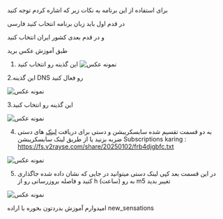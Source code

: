 برای استفاده از این برنامه به نکات زیر که اشاره کردم توجه کنید 


در قدم اول باید زبان برنامه انتخاب کنید فارسی 

و در قدم بعدی کشور ایران انتخاب کنید 

طبق آموزش عکس برید 
1. این گذینه رو انتخاب کنید
![نمونه عکس](https://github.com/valid7996/Gozargah/blob/main/images/karing_im/2025-Jan-01-19-51-18.png)

2.این گذینه DNS  رو فعال کنید 

![نمونه عکس](https://github.com/valid7996/Gozargah/blob/main/images/karing_im/InShot_20250101_203512942.jpg)

3.این گذینه رو انتخاب کنید 

![نمونه عکس](https://github.com/valid7996/Gozargah/blob/main/images/karing_im/2025-Jan-01-19-51-42.png)

4. به دو قسمت تقسیم شده سابسکریبشن و دستی برای دریافت [لینک](https://github.com/valid7996/Gozargah/blob/main/Gozargah_Sub) های دستی  ضربه بزنید
یا از طریق لینک سابسکریبشن 
   Subscriptions karing : https://fs.v2rayse.com/share/20250102/frb4djgbfc.txt

![نمونه عکس](https://github.com/valid7996/Gozargah/blob/main/images/karing_im/InShot_20250101_195752345.jpg)

5. در این قسمت بعد کپی لینک دستی میتوانید در جایی که نشان داده شده جاگذاری کنید و فاصله بروزرسانی رو از h (ساعت) به رو m5  تغییر بدید

![نمونه عکس](https://github.com/valid7996/Gozargah/blob/main/images/karing_im/InShot_20250101_195531858.jpg)

امیدوارم آموزش بدردتون بخوره با اراده 
new_sensations 
